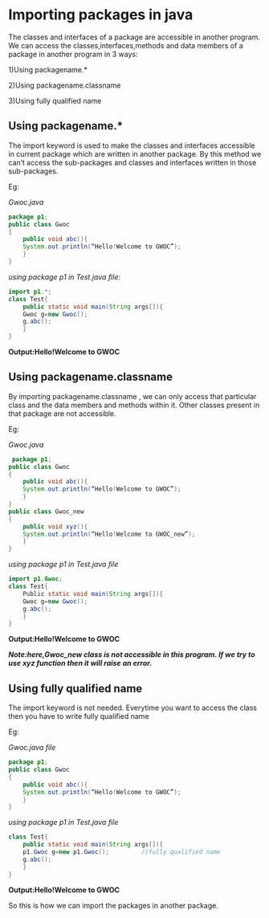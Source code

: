 # Importing packages in java

The classes and interfaces of a package are accessible in another program. We can access the classes,interfaces,methods and data members of a package in another program in 3 ways:

1)Using packagename.*

2)Using packagename.classname

3)Using fully qualified name

## Using packagename.*
The import keyword is used to make the classes and interfaces accessible in current package which are written in another package.
By this method we can’t access the sub-packages and classes and interfaces written in those sub-packages.

Eg:

*Gwoc.java*
```java
package p1;
public class Gwoc
{
	public void abc(){
	System.out.println(“Hello!Welcome to GWOC”);
	}
}
```
*using package p1 in Test.java file:*
```java
import p1.*;
class Test{
	public static void main(String args[]){
	Gwoc g=new Gwoc();
	g.abc();
	}
}
```
**Output:Hello!Welcome to GWOC**

## Using packagename.classname
By importing packagename.classname , we can only access that particular class and the data members and methods within it. Other classes present in that package are not accessible.

Eg:

*Gwoc.java*
```java
 package p1;
public class Gwoc
{
	public void abc(){
	System.out.println(“Hello!Welcome to GWOC”);
	}
}
public class Gwoc_new
{
	public void xyz(){
	System.out.println(“Hello!Welcome to GWOC_new”);
	}
} 
```
*using package p1 in Test.java file*
```java
import p1.Gwoc;
class Test{
	Public static void main(String args[]){
	Gwoc g=new Gwoc();
	g.abc();
	}
}
```
**Output:Hello!Welcome to GWOC**

***Note:here,Gwoc_new class is not accessible in this program. If we try to use xyz function then it will raise an error.***

## Using fully qualified name

The import keyword is not needed. Everytime you want to access the class then you have to write fully qualified name 

Eg:

*Gwoc.java file*
```java
package p1;
public class Gwoc
{
	public void abc(){
	System.out.println(“Hello!Welcome to GWOC”);
	}
}
```
*using package p1 in Test.java file*
```java
class Test{
	public static void main(String args[]){
	p1.Gwoc g=new p1.Gwoc();         //fully qualified name
	g.abc();
	}
}
```
**Output:Hello!Welcome to GWOC**

So this is how we can import the packages in another package.
